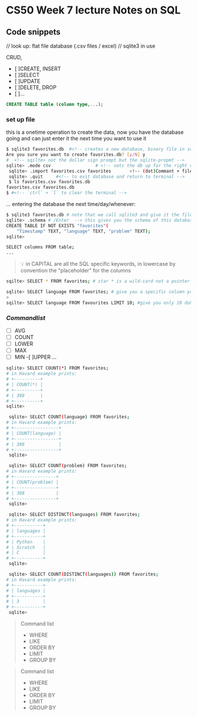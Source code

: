 # CS50 Week 7 lecture Notes on SQL


## Code snippets

// look up: flat file database (.csv files / excel)
// sqlite3 in use


CRUD,  
 - [ ]CREATE, INSERT
 - [ ]SELECT
 - [ ]UPDATE
 - [ ]DELETE, DROP
 - [ ]...
 
```sql
CREATE TABLE table (column type,...);
```

### set up file

this is a onetime operation to create the data, now you have the database going and can just enter it the next time you want to use it

```bash
$ sqlite3 favorites.db  #<!-- creates a new database, binary file in sqlite format, named favorites.db, in the sqlite version 3, --> //Enter
Are you sure you want to create favorites.db? [y/N] y
#  <!-- sqilte> not the dollar sign prompt but the sqlite-propmt -->
sqlite> .mode csv                 # <!-- sets the db up for the right code format (in this case excel .csv) -->
 sqlite> .import favorites.csv favorites       <!-- (dot)Commant + fileWeWishToAdd + nameOfTheTabel-->
 sqlite> .quit     #<!-- to exit database and return to terminal -->
 $ ls favorites.csv favorites.db
favorites.csv favorites.db
$ #<!-- `ctrl` + `l` to clear the terminal -->
```

... entering the database the next time/day/whenever:

```bash
$ sqlite3 favorites.db # note that we call sqlite3 and give it the file we want to run
sqlite> .schema # /Enter  --> this gives you the schema of this database table
CREATE TABLE IF NOT EXISTS "favorites"(
    "Timestamp" TEXT, "language" TEXT, "problem" TEXT);
sqlite>
```

```bash
SELECT columns FROM table;
...
```

> 💡 in CAPITAL are all the SQL specific keywords, in lowercase by convention the "placeholder" for the columns

```bash
sqilte> SELECT * FROM favorites; # star * is a wild-card not a pointer in SQL
```

```bash
sqlite> SELECT language FROM favorites; # give you a specific column you selected
>
sqilte> SELECT language FROM favourites LIMIT 10; #give you only 10 duh!
```

### *Commandlist*
 
 -[ ] AVG  <!-- average -->
 -[ ] COUNT
 -[ ] LOWER
 -[ ] MAX
 -[ ] MIN
 -[ ]UPPER
 ...

 ```bash
 sqlite> SELECT COUNT(*) FROM favorites;
# in Havard example prints:
# +----------+
# | COUNT(*) |
# +----------+
# | 398      |
# +----------+
 sqlite> 
```

```bash
 sqlite> SELECT COUNT(language) FROM favorites;
# in Havard example prints:
# +-----------------+
# | COUNT(language) |
# +-----------------+
# | 398             |
# +-----------------+
 sqlite> 
 ```

```bash
 sqlite> SELECT COUNT(problem) FROM favorites;
# in Havard example prints:
# +----------------+
# | COUNT(problem) |
# +----------------+
# | 398            |
# +----------------+
 sqlite> 
 ```

```bash
 sqlite> SELECT DISTINCT(languages) FROM favorites;
# in Havard example prints:
# +-----------+
# | languages |
# +-----------+
# | Python    |
# | Scratch   |
# | C         |
# +-----------+
 sqlite> 
 ```

```bash
 sqlite> SELECT COUNT(DISTINCT(languages)) FROM favorites;
# in Havard example prints:
# +-----------+
# | languages |
# +-----------+
# | 3         |
# +-----------+
 sqlite> 
 ```











> Command list
> - WHERE
> - LIKE
> - ORDER BY
> - LIMIT
> - GROUP BY


> Command list
> - WHERE
> - LIKE
> - ORDER BY
> - LIMIT
> - GROUP BY
